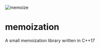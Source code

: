 ![memoize](https://github.com/juxeii/memoization/workflows/build/badge.svg)
# memoization
A small memoization library written in C++17
